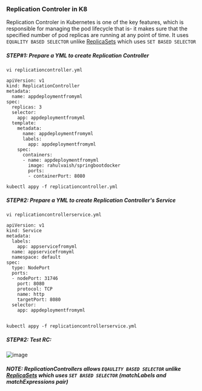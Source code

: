 ### Replication Controler in K8
Replication Controler in Kubernetes is one of the key features, which is responsible for managing the pod lifecycle that is- it makes sure that the specified number of pod replicas are running at any point of time. It uses ```EQUALITY BASED SELECTOR``` unlike [ReplicaSets](https://github.com/rahulvaish/ReferenceDocuments/blob/master/UnderstandingKubernetes/%5B17%5D%20Kubernetes-ReplicaSets.MD) which uses ```SET BASED SELECTOR```  


##### STEP#1: Prepare a YML to create Replication Controller

```
vi replicationcontroller.yml
```
```
apiVersion: v1
kind: ReplicationController
metadata:
  name: appdeploymentfromyml
spec:
  replicas: 3
  selector:
    app: appdeploymentfromyml
  template:
    metadata:
      name: appdeploymentfromyml
      labels:
        app: appdeploymentfromyml
    spec:
      containers:
      - name: appdeploymentfromyml
        image: rahulvaish/springbootdocker
        ports:
        - containerPort: 8080
```


```
kubectl appy -f replicationcontroller.yml
```

##### STEP#2: Prepare a YML to create Replication Controller's Service

```
vi replicationcontrollerservice.yml
```
```
apiVersion: v1
kind: Service
metadata:
  labels:
    app: appservicefromyml
  name: appservicefromyml
  namespace: default
spec:
  type: NodePort
  ports:
  - nodePort: 31746
    port: 8080
    protocol: TCP
    name: http
    targetPort: 8080
  selector:
    app: appdeploymentfromyml
    
```

```
kubectl appy -f replicationcontrollerservice.yml
```
##### STEP#2: Test RC:
![image](https://user-images.githubusercontent.com/689226/67162357-d962b900-f380-11e9-965e-8f36e0b96bb7.png)

##### NOTE: ReplicationControllers allows ```EQAULITY BASED SELECTOR``` unlike [ReplicaSets](https://github.com/rahulvaish/ReferenceDocuments/blob/master/UnderstandingKubernetes/%5B17%5D%20Kubernetes-ReplicaSets.MD) which uses ```SET BASED SELECTOR``` (*matchLabels* and *matchExpressions* pair)

